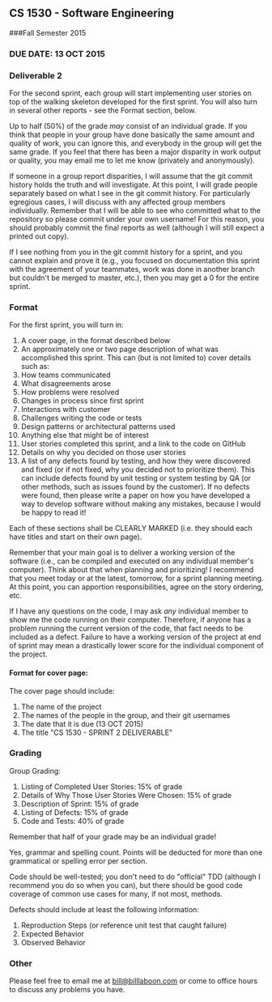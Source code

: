 ## CS 1530 - Software Engineering
###Fall Semester 2015

### DUE DATE: 13 OCT 2015

### Deliverable 2

For the second sprint, each group will start implementing user stories on top of the walking skeleton developed for the first sprint. You will also turn in several other reports - see the Format section, below.

Up to half (50%) of the grade _may_ consist of an individual grade. If you think that people in your group have done basically the same amount and quality of work, you can ignore this, and everybody in the group will get the same grade. If you feel that there has been a major disparity in work output or quality, you may email me to let me know (privately and anonymously).

If someone in a group report disparities, I will assume that the git commit history holds the truth and will investigate. At this point, I will grade people separately based on what I see in the git commit history.  For particularly egregious cases, I will discuss with any affected group members individually.  Remember that I will be able to see who committed what to the repository so please commit under your own username! For this reason, you should probably commit the final reports as well (although I will still expect a printed out copy).

If I see nothing from you in the git commit history for a sprint, and you cannot explain and prove it (e.g., you focused on documentation this sprint with the agreement of your teammates, work was done in another branch but couldn't be merged to master, etc.), then you may get a 0 for the entire sprint.

### Format

For the first sprint, you will turn in:

1. A cover page, in the format described below
2. An approximately one or two page description of what was accomplished this sprint. This can (but is not limited to) cover details such as:
  1. How teams communicated
  1. What disagreements arose
  1. How problems were resolved
  1. Changes in process since first sprint
  1. Interactions with customer
  1. Challenges writing the code or tests
  1. Design patterns or architectural patterns used
  1. Anything else that might be of interest
3. User stories completed this sprint, and a link to the code on GitHub
4. Details on why you decided on those user stories
5. A list of any defects found by testing, and how they were discovered and fixed (or if not fixed, why you decided not to prioritize them). This can include defects found by unit testing or system testing by QA (or other methods, such as issues found by the customer). If no defects were found, then please write a paper on how you have developed a way to develop software without making any mistakes, because I would be happy to read it!

Each of these sections shall be CLEARLY MARKED (i.e. they should each have titles and start on their own page).

Remember that your main goal is to deliver a working version of the software (i.e., can be compiled and executed on any individual member's computer).  Think about that when planning and prioritizing!  I recommend that you meet today or at the latest, tomorrow, for a sprint planning meeting.  At this point, you can apportion responsibilities, agree on the story ordering, etc.

If I have any questions on the code, I may ask *any* individual member to show me the code running on their computer.  Therefore, if anyone has a problem running the current version of the code, that fact needs to be included as a defect.  Failure to have a working version of the project at end of sprint may mean a drastically lower score for the individual component of the project.

#### Format for cover page:

The cover page should include:

1. The name of the project
1. The names of the people in the group, and their git usernames
1. The date that it is due (13 OCT 2015)
1. The title "CS 1530 - SPRINT 2 DELIVERABLE"

### Grading

Group Grading:

1. Listing of Completed User Stories: 15% of grade
1. Details of Why Those User Stories Were Chosen: 15% of grade
1. Description of Sprint: 15% of grade
1. Listing of Defects: 15% of grade
1. Code and Tests: 40% of grade

Remember that half of your grade may be an individual grade!  

Yes, grammar and spelling count. Points will be deducted for more than one grammatical or spelling error per section.

Code should be well-tested; you don't need to do "official" TDD (although I recommend you do so when you can), but there should be good code coverage of common use cases for many, if not most, methods.

Defects should include at least the following information:

1. Reproduction Steps (or reference unit test that caught failure)
1. Expected Behavior
1. Observed Behavior

### Other

Please feel free to email me at bill@billlaboon.com or come to office hours to discuss any problems you have.